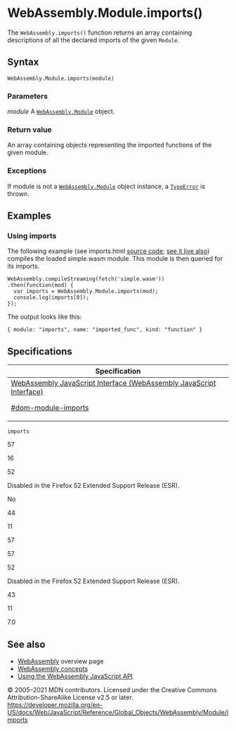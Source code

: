 # WebAssembly.Module.imports()

The `WebAssembly.imports()` function returns an array containing descriptions of all the declared imports of the given `Module`.

## Syntax

    WebAssembly.Module.imports(module)

### Parameters

_module_
A [`WebAssembly.Module`](../module) object.

### Return value

An array containing objects representing the imported functions of the given module.

### Exceptions

If module is not a [`WebAssembly.Module`](../module) object instance, a [`TypeError`](../../typeerror) is thrown.

## Examples

### Using imports

The following example (see imports.html [source code](https://github.com/mdn/webassembly-examples/blob/master/js-api-examples/imports.html); [see it live also](https://mdn.github.io/webassembly-examples/js-api-examples/imports.html)) compiles the loaded simple.wasm module. This module is then queried for its imports.

    WebAssembly.compileStreaming(fetch('simple.wasm'))
    .then(function(mod) {
      var imports = WebAssembly.Module.imports(mod);
      console.log(imports[0]);
    });

The output looks like this:

    { module: "imports", name: "imported_func", kind: "function" }

## Specifications

<table>
<thead>
<tr class="header">
<th>Specification</th>
</tr>
</thead>
<tbody>
<tr class="odd">
<td>
<a href="https://webassembly.github.io/spec/js-api/#dom-module-imports">WebAssembly JavaScript Interface (WebAssembly JavaScript Interface)
<br/>

<span class="small">#dom-module-imports</span>
</a>
</td>
</tr>
</tbody>
</table>

`imports`

57

16

52

Disabled in the Firefox 52 Extended Support Release (ESR).

No

44

11

57

57

52

Disabled in the Firefox 52 Extended Support Release (ESR).

43

11

7.0

## See also

-   [WebAssembly](https://developer.mozilla.org/en-US/docs/WebAssembly) overview page
-   [WebAssembly concepts](https://developer.mozilla.org/en-US/docs/WebAssembly/Concepts)
-   [Using the WebAssembly JavaScript API](https://developer.mozilla.org/en-US/docs/WebAssembly/Using_the_JavaScript_API)

© 2005–2021 MDN contributors.
Licensed under the Creative Commons Attribution-ShareAlike License v2.5 or later.
<a href="https://developer.mozilla.org/en-US/docs/Web/JavaScript/Reference/Global_Objects/WebAssembly/Module/imports" class="_attribution-link">https://developer.mozilla.org/en-US/docs/Web/JavaScript/Reference/Global_Objects/WebAssembly/Module/imports</a>
